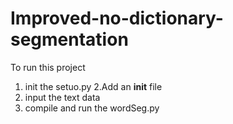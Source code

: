 # Improved-no-dictionary-segmentation
To run this project
1. init the setuo.py
2.Add an __init__ file
3. input the text data
4. compile and run the wordSeg.py
 
